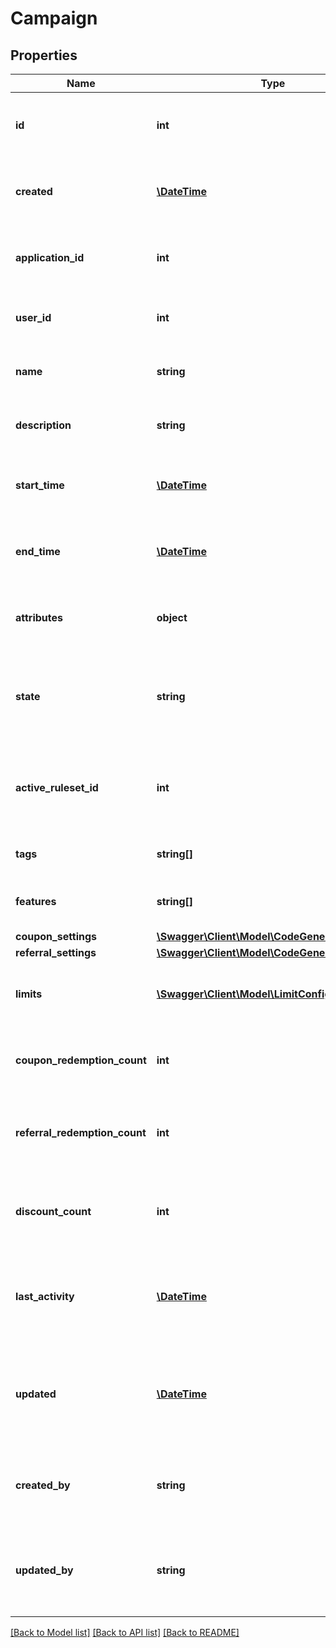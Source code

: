 # Campaign

## Properties
Name | Type | Description | Notes
------------ | ------------- | ------------- | -------------
**id** | **int** | This campaign&#39;s ID. Unique ID for this entity. | 
**created** | [**\DateTime**](\DateTime.md) | The exact moment this entity was created. | 
**application_id** | **int** | The ID of the application that owns this entity. | 
**user_id** | **int** | The ID of the account that owns this entity. | 
**name** | **string** | A friendly name for this campaign. | 
**description** | **string** | A detailed description of the campaign. | 
**start_time** | [**\DateTime**](\DateTime.md) | Datetime when the campaign will become active. | [optional] 
**end_time** | [**\DateTime**](\DateTime.md) | Datetime when the campaign will become in-active. | [optional] 
**attributes** | **object** | Arbitrary properties associated with this campaign | [optional] 
**state** | **string** | A disabled or archived campaign is not evaluated for rules or coupons. | [default to 'enabled']
**active_ruleset_id** | **int** | ID of Ruleset this campaign applies on customer session evaluation. | [optional] 
**tags** | **string[]** | A list of tags for the campaign. | 
**features** | **string[]** | A list of features for the campaign. | 
**coupon_settings** | [**\Swagger\Client\Model\CodeGeneratorSettings**](CodeGeneratorSettings.md) |  | [optional] 
**referral_settings** | [**\Swagger\Client\Model\CodeGeneratorSettings**](CodeGeneratorSettings.md) |  | [optional] 
**limits** | [**\Swagger\Client\Model\LimitConfig[]**](LimitConfig.md) | The set of limits that will operate for this campaign | 
**coupon_redemption_count** | **int** | Number of coupons redeemed in the campaign. | [optional] 
**referral_redemption_count** | **int** | Number of referral codes redeemed in the campaign. | [optional] 
**discount_count** | **int** | Total amount of discounts redeemed in the campaign. | [optional] 
**last_activity** | [**\DateTime**](\DateTime.md) | Timestamp of the most recent event received by this campaign. | [optional] 
**updated** | [**\DateTime**](\DateTime.md) | Timestamp of the most recent update to the campaign or any of its elements. | [optional] 
**created_by** | **string** | Name of the user who created this campaign if available. | [optional] 
**updated_by** | **string** | Name of the user who last updated this campaign if available. | [optional] 

[[Back to Model list]](../README.md#documentation-for-models) [[Back to API list]](../README.md#documentation-for-api-endpoints) [[Back to README]](../README.md)


